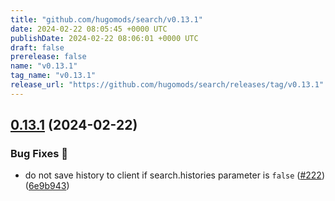 ```yaml
---
title: "github.com/hugomods/search/v0.13.1"
date: 2024-02-22 08:05:45 +0000 UTC
publishDate: 2024-02-22 08:06:01 +0000 UTC
draft: false
prerelease: false
name: "v0.13.1"
tag_name: "v0.13.1"
release_url: "https://github.com/hugomods/search/releases/tag/v0.13.1"
---
```


## [0.13.1](https://github.com/hugomods/search/compare/v0.13.0...v0.13.1) (2024-02-22)


### Bug Fixes 🐞

* do not save history to client if search.histories parameter is `false` ([#222](https://github.com/hugomods/search/issues/222)) ([6e9b943](https://github.com/hugomods/search/commit/6e9b94333faf93a9a6722f79f06830bda9e3b5ae))

